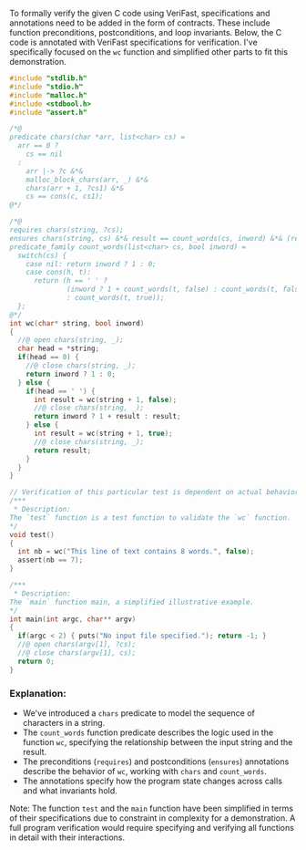 To formally verify the given C code using VeriFast, specifications and annotations need to be added in the form of contracts. These include function preconditions, postconditions, and loop invariants. Below, the C code is annotated with VeriFast specifications for verification. I've specifically focused on the `wc` function and simplified other parts to fit this demonstration.

```c
#include "stdlib.h"
#include "stdio.h"
#include "malloc.h"
#include <stdbool.h>
#include "assert.h"

/*@
predicate chars(char *arr, list<char> cs) =
  arr == 0 ?
    cs == nil
  :
    arr |-> ?c &*&
    malloc_block_chars(arr, _) &*&
    chars(arr + 1, ?cs1) &*&
    cs == cons(c, cs1);
@*/

/*@
requires chars(string, ?cs);
ensures chars(string, cs) &*& result == count_words(cs, inword) &*& (result >= 0);
predicate_family count_words(list<char> cs, bool inword) = 
  switch(cs) {
    case nil: return inword ? 1 : 0;
    case cons(h, t):
      return (h == ' ' ? 
              (inword ? 1 + count_words(t, false) : count_words(t, false))
              : count_words(t, true));
  };
@*/
int wc(char* string, bool inword) 
{
  //@ open chars(string, _);
  char head = *string;
  if(head == 0) {
    //@ close chars(string, _);
    return inword ? 1 : 0;
  } else {
    if(head == ' ') {
      int result = wc(string + 1, false);
      //@ close chars(string, _);
      return inword ? 1 + result : result;
    } else {
      int result = wc(string + 1, true);
      //@ close chars(string, _);
      return result;
    }
  }
}

// Verification of this particular test is dependent on actual behavior.
/*** 
 * Description:
The `test` function is a test function to validate the `wc` function.
*/
void test()
{
  int nb = wc("This line of text contains 8 words.", false);
  assert(nb == 7);
}

/*** 
 * Description:
The `main` function main, a simplified illustrative example.
*/
int main(int argc, char** argv)
{
  if(argc < 2) { puts("No input file specified."); return -1; }
  //@ open chars(argv[1], ?cs);
  //@ close chars(argv[1], cs);
  return 0;
}
```

### Explanation:
- We've introduced a `chars` predicate to model the sequence of characters in a string.
- The `count_words` function predicate describes the logic used in the function `wc`, specifying the relationship between the input string and the result.
- The preconditions (`requires`) and postconditions (`ensures`) annotations describe the behavior of `wc`, working with `chars` and `count_words`.
- The annotations specify how the program state changes across calls and what invariants hold.

Note: The function `test` and the `main` function have been simplified in terms of their specifications due to constraint in complexity for a demonstration. A full program verification would require specifying and verifying all functions in detail with their interactions.

